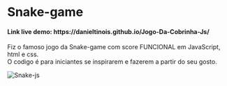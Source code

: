<h1>Snake-game</h1>
<h4>Link live demo: https://danieltinois.github.io/Jogo-Da-Cobrinha-Js/</h4>
<p>Fiz o famoso jogo da Snake-game com score FUNCIONAL em JavaScript, html e css.<br>
O codigo é para iniciantes se inspirarem e fazerem a partir do seu gosto.</p>

![Snake-js](https://user-images.githubusercontent.com/99421761/179343508-6c6b85c6-5a4c-4f55-89af-4a74c9793bfe.png)
